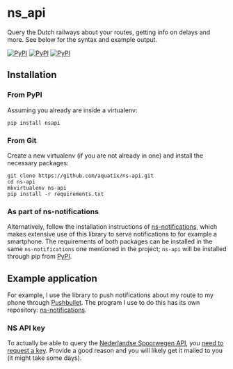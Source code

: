 ns_api
======

Query the Dutch railways about your routes, getting info on delays and more. See below for the syntax and example output.

[![PyPI](https://img.shields.io/pypi/v/nsapi.svg)](https://pypi.python.org/pypi/nsapi/)
[![PyPI](https://img.shields.io/pypi/dm/nsapi.svg)](https://pypi.python.org/pypi/nsapi/)
[![PyPI](https://img.shields.io/pypi/license/nsapi.svg)](https://pypi.python.org/pypi/nsapi/)

## Installation

### From PyPI

Assuming you already are inside a virtualenv:

```
pip install nsapi
```


### From Git

Create a new virtualenv (if you are not already in one) and install the necessary packages:

```
git clone https://github.com/aquatix/ns-api.git
cd ns-api
mkvirtualenv ns-api
pip install -r requirements.txt
```


### As part of ns-notifications

Alternatively, follow the installation instructions of [ns-notifications](https://github.com/aquatix/ns-notifications), which makes extensive use of this library to serve notifications to for example a smartphone. The requirements of both packages can be installed in the same `ns-notifications` one mentioned in the project; `ns-api` will be installed through pip from [PyPI](https://pypi.python.org/pypi/nsapi).


## Example application

For example, I use the library to push notifications about my route to my phone through [Pushbullet](http://pushbullet.com). The program I use to do this has its own repository: [ns-notifications](https://github.com/aquatix/ns-notifications).


### NS API key

To actually be able to query the [Nederlandse Spoorwegen API](http://www.ns.nl/api/api), you [need to request a key](https://www.ns.nl/ews-aanvraagformulier/). Provide a good reason and you will likely get it mailed to you (it might take some days).
